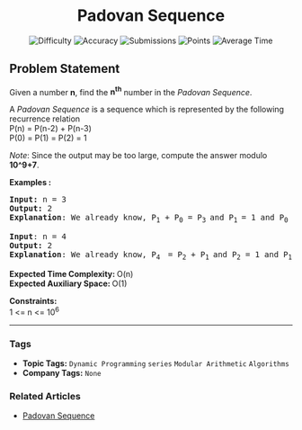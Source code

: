 <h1 align="center">Padovan Sequence</h1>

<p align="center">
  <img alt="Difficulty" title="Difficulty" src="https://custom-icon-badges.demolab.com/badge/Difficulty: Easy-1F222E?style=for-the-badge&logoColor=white&logo=fire"/>
  <img alt="Accuracy" title="Accuracy" src="https://custom-icon-badges.demolab.com/badge/Accuracy: 34.96%25-1F222E?style=for-the-badge&logoColor=white&logo=target"/>
  <img alt="Submissions" title="Submissions" src="https://custom-icon-badges.demolab.com/badge/Submissions: 64K+-1F222E?style=for-the-badge&logoColor=white&logo=repo"/>
  <img alt="Points" title="Points" src="https://custom-icon-badges.demolab.com/badge/Points: 2-1F222E?style=for-the-badge&logoColor=white&logo=award"/>
  <img alt="Average Time" title="Average Time" src="https://custom-icon-badges.demolab.com/badge/Average%20Time: N/A-1F222E?style=for-the-badge&logoColor=white&logo=clock"/>
</p>

## Problem Statement

Given a number <b>n</b>, find the <b>n<sup>th</sup></b> number in the <i>Padovan Sequence</i>.


A <i>Padovan Sequence</i> is a sequence which is represented by the following recurrence relation<br>P(n) = P(n-2) + P(n-3)<br>P(0) = P(1) = P(2) = 1


<i>Note</i>: Since the output may be too large, compute the answer modulo <b>10^9+7</b>.

<b>Examples :</b>

<pre><b>Input: </b>n = 3
<b>Output:</b> 2
<b>Explanation</b>: We already know, P<sub>1</sub> + P<sub>0</sub> = P<sub>3 </sub>and P<sub>1 </sub>= 1 and P<sub>0</sub> = 1
</pre>

<pre><b>Input</b>: n = 4
<b>Output:</b> 2
<b>Explanation</b>: We already know, P<sub>4  </sub>= P<sub>2</sub> + P<sub>1 </sub>and P<sub>2</sub> = 1 and P<sub>1</sub> = 1<br></pre>

<b>Expected Time Complexity: </b>O(n)<br><b>Expected Auxiliary Space: </b>O(1)

<b>Constraints:</b><br>1 <= n <= 10<sup>6</sup>


<hr>

### Tags
- **Topic Tags:** `Dynamic Programming` `series` `Modular Arithmetic` `Algorithms`
- **Company Tags:** `None`

### Related Articles
- [Padovan Sequence](https://www.geeksforgeeks.org/padovan-sequence/)
